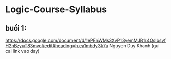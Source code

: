 # Logic-Course-Syllabus
## buổi 1:
https://docs.google.com/document/d/1ePEnWMs3XvP13yemMJB1r4QsIbsyfH2hBzyuT83mvoI/edit#heading=h.ea1mbdy3k7u
Nguyen Duy Khanh
(gui cai link vao day)
